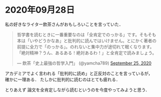 # 2020年09月28日 



私の好きなライター飲茶さんがおもしろいことを言っていた．



<blockquote class="twitter-tweet"><p lang="ja" dir="ltr">哲学書を読むときに一番重要なのは「全肯定でのっかる」です。そもそも本は「いやどうかなあ」と批判的に読んではいけません。とにかく著者の前提に全力で「のっかる」。のれないと集中力が途切れて眠くなります。「絶対精神？うん、あるある！絶対あるわ！」と全肯定で読みましょう。</p>&mdash; 飲茶「史上最強の哲学入門」 (@yamcha789) <a href="https://twitter.com/yamcha789/status/1309440082537971713?ref_src=twsrc%5Etfw">September 25, 2020</a></blockquote> <script async src="https://platform.twitter.com/widgets.js" charset="utf-8"></script>



アカデミアでよく言われる「批判的に読め」と正反対のことを言っているが，
確かに一理ある．
たしかに批判的に読むのはとても疲れる．



とりあえず
論文を全肯定しながら読むというのを今度やってみようと思う．
